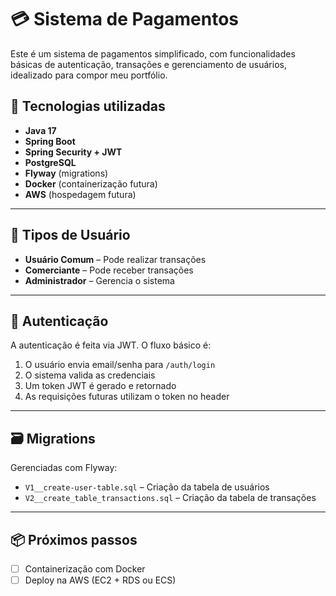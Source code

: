 # 💳 Sistema de Pagamentos

Este é um sistema de pagamentos simplificado, com funcionalidades básicas de autenticação, transações e gerenciamento de usuários, idealizado para compor meu portfólio.

## 🚀 Tecnologias utilizadas

- **Java 17**
- **Spring Boot**
- **Spring Security + JWT**
- **PostgreSQL**
- **Flyway** (migrations)
- **Docker** (containerização futura)
- **AWS** (hospedagem futura)

---

## 👥 Tipos de Usuário

- **Usuário Comum** – Pode realizar transações
- **Comerciante** – Pode receber transações
- **Administrador** – Gerencia o sistema

---

## 🔐 Autenticação

A autenticação é feita via JWT. O fluxo básico é:

1. O usuário envia email/senha para `/auth/login`
2. O sistema valida as credenciais
3. Um token JWT é gerado e retornado
4. As requisições futuras utilizam o token no header

---

## 🗃️ Migrations

Gerenciadas com Flyway:

- `V1__create-user-table.sql` – Criação da tabela de usuários
- `V2__create_table_transactions.sql` – Criação da tabela de transações

---

## 📦 Próximos passos

- [ ] Containerização com Docker
- [ ] Deploy na AWS (EC2 + RDS ou ECS)